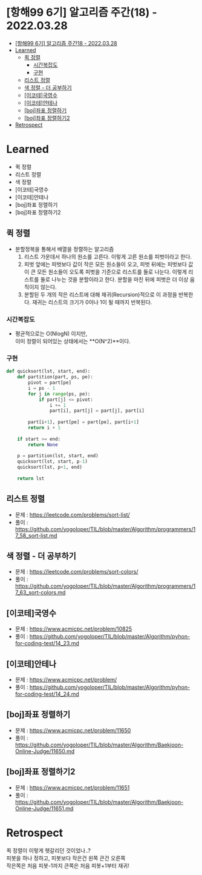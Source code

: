 # [항해99 6기] 알고리즘 주간(18) - 2022.03.28

<!-- TOC -->

- [[항해99 6기] 알고리즘 주간18 - 2022.03.28](#%ED%95%AD%ED%95%B499-6%EA%B8%B0-%EC%95%8C%EA%B3%A0%EB%A6%AC%EC%A6%98-%EC%A3%BC%EA%B0%8418---20220328)
- [Learned](#learned)
  - [퀵 정렬](#%ED%80%B5-%EC%A0%95%EB%A0%AC)
    - [시간복잡도](#%EC%8B%9C%EA%B0%84%EB%B3%B5%EC%9E%A1%EB%8F%84)
    - [구현](#%EA%B5%AC%ED%98%84)
  - [리스트 정렬](#%EB%A6%AC%EC%8A%A4%ED%8A%B8-%EC%A0%95%EB%A0%AC)
  - [색 정렬 - 더 공부하기](#%EC%83%89-%EC%A0%95%EB%A0%AC---%EB%8D%94-%EA%B3%B5%EB%B6%80%ED%95%98%EA%B8%B0)
  - [[이코테]국영수](#%EC%9D%B4%EC%BD%94%ED%85%8C%EA%B5%AD%EC%98%81%EC%88%98)
  - [[이코테]안테나](#%EC%9D%B4%EC%BD%94%ED%85%8C%EC%95%88%ED%85%8C%EB%82%98)
  - [[boj]좌표 정렬하기](#boj%EC%A2%8C%ED%91%9C-%EC%A0%95%EB%A0%AC%ED%95%98%EA%B8%B0)
  - [[boj]좌표 정렬하기2](#boj%EC%A2%8C%ED%91%9C-%EC%A0%95%EB%A0%AC%ED%95%98%EA%B8%B02)
- [Retrospect](#retrospect)

<!-- /TOC -->

# Learned
- 퀵 정렬
- 리스트 정렬
- 색 정렬
- [이코테]국영수
- [이코테]안테나
- [boj]좌표 정렬하기
- [boj]좌표 정렬하기2

## 퀵 정렬
- 분할정복을 통해서 배열을 정렬하는 알고리즘
  1. 리스트 가운데서 하나의 원소를 고른다. 이렇게 고른 원소를 피벗이라고 한다.  
  2. 피벗 앞에는 피벗보다 값이 작은 모든 원소들이 오고, 피벗 뒤에는 피벗보다 값이 큰 모든 원소들이 오도록 피벗을 기준으로 리스트를 둘로 나눈다. 이렇게 리스트를 둘로 나누는 것을 분할이라고 한다. 분할을 마친 뒤에 피벗은 더 이상 움직이지 않는다.
  3. 분할된 두 개의 작은 리스트에 대해 재귀(Recursion)적으로 이 과정을 반복한다. 재귀는 리스트의 크기가 0이나 1이 될 때까지 반복된다.

### 시간복잡도
- 평균적으로는 O(NlogN) 이지만,  
  이미 정렬이 되어있는 상태에서는 **O(N^2)**이다.

### 구현
``` python
def quicksort(lst, start, end):
    def partition(part, ps, pe):
        pivot = part[pe]
        i = ps - 1
        for j in range(ps, pe):
            if part[j] <= pivot:
                i += 1
                part[i], part[j] = part[j], part[i]
        
        part[i+1], part[pe] = part[pe], part[i+1]
        return i + 1
    
    if start >= end:
        return None
    
    p = partition(lst, start, end)
    quicksort(lst, start, p-1)
    quicksort(lst, p+1, end)
    
    return lst
```

## 리스트 정렬
- 문제 : https://leetcode.com/problems/sort-list/
- 풀이 : https://github.com/yogoloper/TIL/blob/master/Algorithm/programmers/17_58_sort-list.md  

## 색 정렬 - 더 공부하기
- 문제 : https://leetcode.com/problems/sort-colors/
- 풀이 : https://github.com/yogoloper/TIL/blob/master/Algorithm/programmers/17_63_sort-colors.md  

## [이코테]국영수
- 문제 : https://www.acmicpc.net/problem/10825
- 풀이 : https://github.com/yogoloper/TIL/blob/master/Algorithm/pyhon-for-coding-test/14_23.md  

## [이코테]안테나
- 문제 : https://www.acmicpc.net/problem/
- 풀이 : https://github.com/yogoloper/TIL/blob/master/Algorithm/pyhon-for-coding-test/14_24.md  

## [boj]좌표 정렬하기
- 문제 : https://www.acmicpc.net/problem/11650
- 풀이 : https://github.com/yogoloper/TIL/blob/master/Algorithm/Baekjoon-Online-Judge/11650.md  

## [boj]좌표 정렬하기2
- 문제 : https://www.acmicpc.net/problem/11651
- 풀이 : https://github.com/yogoloper/TIL/blob/master/Algorithm/Baekjoon-Online-Judge/11651.md  

# Retrospect
퀵 정렬이 이렇게 헷갈리던 것이었나..?  
피봇을 하나 정하고, 피봇보다 작은건 왼쪽 큰건 오른쪽  
작은쪽은 처음 피봇-1까지 큰쪽은 처음 피봇+1부터 재귀!
